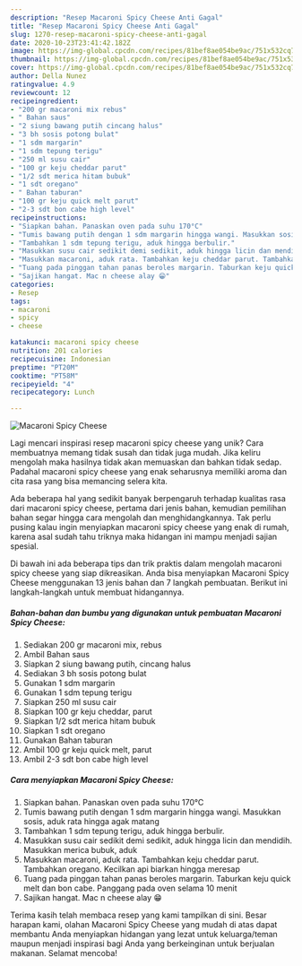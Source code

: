 ```yaml
---
description: "Resep Macaroni Spicy Cheese Anti Gagal"
title: "Resep Macaroni Spicy Cheese Anti Gagal"
slug: 1270-resep-macaroni-spicy-cheese-anti-gagal
date: 2020-10-23T23:41:42.182Z
image: https://img-global.cpcdn.com/recipes/81bef8ae054be9ac/751x532cq70/macaroni-spicy-cheese-foto-resep-utama.jpg
thumbnail: https://img-global.cpcdn.com/recipes/81bef8ae054be9ac/751x532cq70/macaroni-spicy-cheese-foto-resep-utama.jpg
cover: https://img-global.cpcdn.com/recipes/81bef8ae054be9ac/751x532cq70/macaroni-spicy-cheese-foto-resep-utama.jpg
author: Della Nunez
ratingvalue: 4.9
reviewcount: 12
recipeingredient:
- "200 gr macaroni mix rebus"
- " Bahan saus"
- "2 siung bawang putih cincang halus"
- "3 bh sosis potong bulat"
- "1 sdm margarin"
- "1 sdm tepung terigu"
- "250 ml susu cair"
- "100 gr keju cheddar parut"
- "1/2 sdt merica hitam bubuk"
- "1 sdt oregano"
- " Bahan taburan"
- "100 gr keju quick melt parut"
- "2-3 sdt bon cabe high level"
recipeinstructions:
- "Siapkan bahan. Panaskan oven pada suhu 170°C"
- "Tumis bawang putih dengan 1 sdm margarin hingga wangi. Masukkan sosis, aduk rata hingga agak matang"
- "Tambahkan 1 sdm tepung terigu, aduk hingga berbulir."
- "Masukkan susu cair sedikit demi sedikit, aduk hingga licin dan mendidih. Masukkan merica bubuk, aduk"
- "Masukkan macaroni, aduk rata. Tambahkan keju cheddar parut. Tambahkan oregano. Kecilkan api biarkan hingga meresap"
- "Tuang pada pinggan tahan panas beroles margarin. Taburkan keju quick melt dan bon cabe. Panggang pada oven selama 10 menit"
- "Sajikan hangat. Mac n cheese alay 😁"
categories:
- Resep
tags:
- macaroni
- spicy
- cheese

katakunci: macaroni spicy cheese 
nutrition: 201 calories
recipecuisine: Indonesian
preptime: "PT20M"
cooktime: "PT58M"
recipeyield: "4"
recipecategory: Lunch

---
```



![Macaroni Spicy Cheese](https://img-global.cpcdn.com/recipes/81bef8ae054be9ac/751x532cq70/macaroni-spicy-cheese-foto-resep-utama.jpg)

Lagi mencari inspirasi resep macaroni spicy cheese yang unik? Cara membuatnya memang tidak susah dan tidak juga mudah. Jika keliru mengolah maka hasilnya tidak akan memuaskan dan bahkan tidak sedap. Padahal macaroni spicy cheese yang enak seharusnya memiliki aroma dan cita rasa yang bisa memancing selera kita.



Ada beberapa hal yang sedikit banyak berpengaruh terhadap kualitas rasa dari macaroni spicy cheese, pertama dari jenis bahan, kemudian pemilihan bahan segar hingga cara mengolah dan menghidangkannya. Tak perlu pusing kalau ingin menyiapkan macaroni spicy cheese yang enak di rumah, karena asal sudah tahu triknya maka hidangan ini mampu menjadi sajian spesial.


Di bawah ini ada beberapa tips dan trik praktis dalam mengolah macaroni spicy cheese yang siap dikreasikan. Anda bisa menyiapkan Macaroni Spicy Cheese menggunakan 13 jenis bahan dan 7 langkah pembuatan. Berikut ini langkah-langkah untuk membuat hidangannya.

<!--inarticleads1-->

##### Bahan-bahan dan bumbu yang digunakan untuk pembuatan Macaroni Spicy Cheese:

1. Sediakan 200 gr macaroni mix, rebus
1. Ambil  Bahan saus
1. Siapkan 2 siung bawang putih, cincang halus
1. Sediakan 3 bh sosis potong bulat
1. Gunakan 1 sdm margarin
1. Gunakan 1 sdm tepung terigu
1. Siapkan 250 ml susu cair
1. Siapkan 100 gr keju cheddar, parut
1. Siapkan 1/2 sdt merica hitam bubuk
1. Siapkan 1 sdt oregano
1. Gunakan  Bahan taburan
1. Ambil 100 gr keju quick melt, parut
1. Ambil 2-3 sdt bon cabe high level




<!--inarticleads2-->

##### Cara menyiapkan Macaroni Spicy Cheese:

1. Siapkan bahan. Panaskan oven pada suhu 170°C
1. Tumis bawang putih dengan 1 sdm margarin hingga wangi. Masukkan sosis, aduk rata hingga agak matang
1. Tambahkan 1 sdm tepung terigu, aduk hingga berbulir.
1. Masukkan susu cair sedikit demi sedikit, aduk hingga licin dan mendidih. Masukkan merica bubuk, aduk
1. Masukkan macaroni, aduk rata. Tambahkan keju cheddar parut. Tambahkan oregano. Kecilkan api biarkan hingga meresap
1. Tuang pada pinggan tahan panas beroles margarin. Taburkan keju quick melt dan bon cabe. Panggang pada oven selama 10 menit
1. Sajikan hangat. Mac n cheese alay 😁




Terima kasih telah membaca resep yang kami tampilkan di sini. Besar harapan kami, olahan Macaroni Spicy Cheese yang mudah di atas dapat membantu Anda menyiapkan hidangan yang lezat untuk keluarga/teman maupun menjadi inspirasi bagi Anda yang berkeinginan untuk berjualan makanan. Selamat mencoba!

